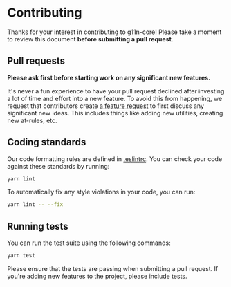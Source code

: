 # Contributing

Thanks for your interest in contributing to g11n-core! Please take a moment to review this document **before submitting a pull request**.

## Pull requests

**Please ask first before starting work on any significant new features.**

It's never a fun experience to have your pull request declined after investing a lot of time and effort into a new feature. To avoid this from happening, we request that contributors create [a feature request](https://github.com/makinox/makinox-g11n/discussions/new?category=ideas) to first discuss any significant new ideas. This includes things like adding new utilities, creating new at-rules, etc.

## Coding standards

Our code formatting rules are defined in [.eslintrc](https://github.com/makinox/makinox-g11n/blob/main/.eslintrc.json). You can check your code against these standards by running:

```sh
yarn lint
```

To automatically fix any style violations in your code, you can run:

```sh
yarn lint -- --fix
```

## Running tests

You can run the test suite using the following commands:

```sh
yarn test
```

Please ensure that the tests are passing when submitting a pull request. If you're adding new features to the project, please include tests.
